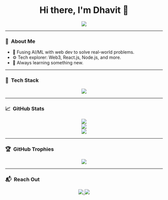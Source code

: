 <h1 align="center">Hi there, I'm Dhavit 👋</h1>
<p align="center">
  <a href="https://github.com/DhavitG">
    <img src="https://readme-typing-svg.demolab.com?font=Fira+Code&weight=500&size=22&duration=4000&pause=800&color=32CD32&center=true&vCenter=true&width=435&lines=🚀+Code.+Build.+Repeat.;🔥+Pushing+the+Limits.;💡+Always+Learning.">
  </a>
</p>

---

### 🧠 &nbsp;**About Me**
- 🚀 Fusing AI/ML with web dev to solve real-world problems.
- ⚙️ Tech explorer: Web3, React.js, Node.js, and more.
- 🌱 Always learning something new.

---

### 🧰 &nbsp;**Tech Stack**
<p align="center">
  <img src="https://skillicons.dev/icons?i=python,tensorflow,pytorch,js,react,nodejs,html,css,mongodb,git,github,vscode&perline=8" />
</p>

---

### 📈 &nbsp;**GitHub Stats**
<p align="center">
  <img src="https://github-readme-stats.vercel.app/api?username=DhavitG&show_icons=true&theme=radical&hide=contribs&count_private=true" />
  <br/>
  <img src="https://github-readme-streak-stats.herokuapp.com/?user=DhavitG&theme=radical&hide_border=true&count_private=true" />
  <br/>
  <img src="https://github-readme-stats.vercel.app/api/top-langs/?username=DhavitG&layout=compact&theme=radical" />
</p>

---

### 🏆 &nbsp;**GitHub Trophies**
<p align="center">
  <img src="https://github-profile-trophy.vercel.app/?username=DhavitG&theme=radical&no-bg=true&no-frame=true&column=7" />
</p>

---

### 📬 &nbsp;**Reach Out**
<p align="center">
  <a href="https://www.linkedin.com/in/dhavit-gandhi">
    <img src="https://img.shields.io/badge/LinkedIn-0077B5?style=for-the-badge&logo=linkedin&logoColor=white"/>
  </a>
  <a href="mailto:gdhavit@gmail.com">
    <img src="https://img.shields.io/badge/Gmail-D14836?style=for-the-badge&logo=gmail&logoColor=white"/>
  </a>
</p>
